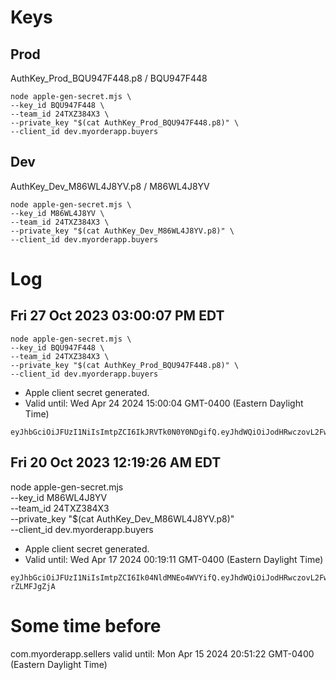 # Keys

## Prod

AuthKey_Prod_BQU947F448.p8 / BQU947F448

```
node apple-gen-secret.mjs \
--key_id BQU947F448 \
--team_id 24TXZ384X3 \
--private_key "$(cat AuthKey_Prod_BQU947F448.p8)" \
--client_id dev.myorderapp.buyers
```

## Dev

AuthKey_Dev_M86WL4J8YV.p8 / M86WL4J8YV

```
node apple-gen-secret.mjs \
--key_id M86WL4J8YV \
--team_id 24TXZ384X3 \
--private_key "$(cat AuthKey_Dev_M86WL4J8YV.p8)" \
--client_id dev.myorderapp.buyers
```

# Log

## Fri 27 Oct 2023 03:00:07 PM EDT

```
node apple-gen-secret.mjs \
--key_id BQU947F448 \
--team_id 24TXZ384X3 \
--private_key "$(cat AuthKey_Prod_BQU947F448.p8)" \
--client_id dev.myorderapp.buyers
```

- Apple client secret generated.
- Valid until: Wed Apr 24 2024 15:00:04 GMT-0400 (Eastern Daylight Time)

```
eyJhbGciOiJFUzI1NiIsImtpZCI6IkJRVTk0N0Y0NDgifQ.eyJhdWQiOiJodHRwczovL2FwcGxlaWQuYXBwbGUuY29tIiwiaXNzIjoiMjRUWFozODRYMyIsImlhdCI6MTY5ODQzMzIwMywiZXhwIjoxNzEzOTg1MjA0LCJzdWIiOiJkZXYubXlvcmRlcmFwcC5idXllcnMifQ.cQNzpKVPHWVaQZFBx13OPvUJuUO87MMqHludWoGqE7x3yNliEXu1sATLDLrjo7UKfeSJNGKQlgeRQbjxBWiukw
```

## Fri 20 Oct 2023 12:19:26 AM EDT

node apple-gen-secret.mjs \
--key_id M86WL4J8YV \
--team_id 24TXZ384X3 \
--private_key "$(cat AuthKey_Dev_M86WL4J8YV.p8)" \
--client_id dev.myorderapp.buyers

- Apple client secret generated.
- Valid until: Wed Apr 17 2024 00:19:11 GMT-0400 (Eastern Daylight Time)

```
eyJhbGciOiJFUzI1NiIsImtpZCI6Ik04NldMNEo4WVYifQ.eyJhdWQiOiJodHRwczovL2FwcGxlaWQuYXBwbGUuY29tIiwiaXNzIjoiMjRUWFozODRYMyIsImlhdCI6MTY5Nzc3NTU1MCwiZXhwIjoxNzEzMzI3NTUxLCJzdWIiOiJkZXYubXlvcmRlcmFwcC5idXllcnMifQ.iccVHZKBfHlwmZsedDsGQPZYkeXa64qGtNfeZLlLWTcuAC5aM12_E_J3MXTpXDigUNFd7ettODZ-rZLMFJgZjA
```

# Some time before

com.myorderapp.sellers valid until: Mon Apr 15 2024 20:51:22 GMT-0400 (Eastern Daylight Time)
